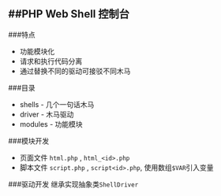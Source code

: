 ##PHP Web Shell 控制台
---

###特点
 - 功能模块化
 - 请求和执行代码分离
 - 通过替换不同的驱动可接驳不同木马
 
###目录
 - shells - 几个一句话木马
 - driver - 木马驱动
 - modules - 功能模块
 
###模块开发
 - 页面文件 `html.php` , `html_<id>.php`
 - 脚本文件 `script.php` , `script<id>.php`, 使用数组`$VAR`引入变量

###驱动开发
继承实现抽象类`ShellDriver`